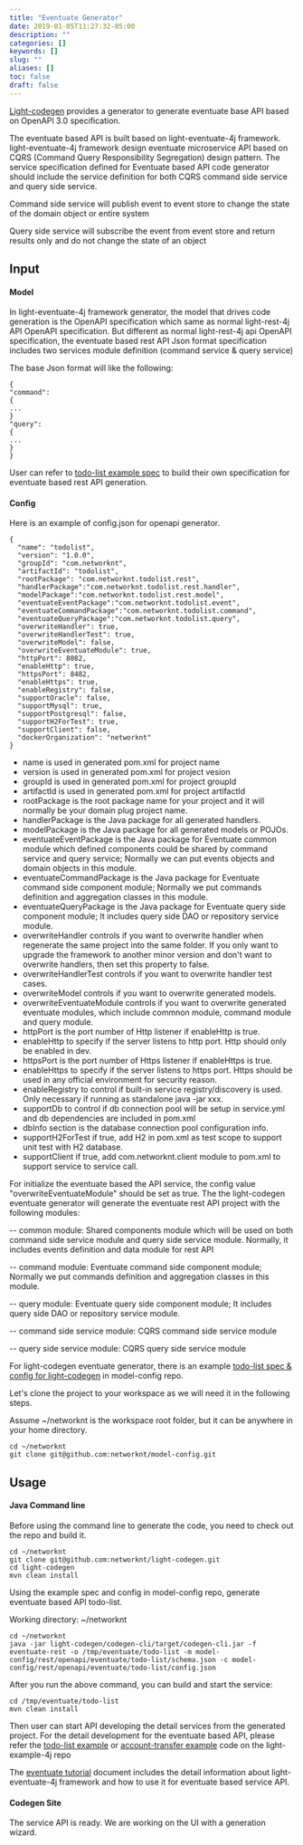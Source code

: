 ```yaml
---
title: "Eventuate Generator"
date: 2019-01-05T11:27:32-05:00
description: ""
categories: []
keywords: []
slug: ""
aliases: []
toc: false
draft: false
---
```


[Light-codegen][] provides a generator to generate eventuate base API based on OpenAPI 3.0 specification.

The eventuate based API is built based on light-eventuate-4j framework. light-eventuate-4j framework design eventuate microservice API based on CQRS (Command Query Responsibility Segregation) design pattern.
The service specification defined for Eventuate based API code generator should include the service definition for both CQRS command side service and query side service.

Command side service will publish event to event store to change the state of the domain object or entire system

Query side service will subscribe the event from event store and return results only and do not change the state of an object



## Input

#### Model

In light-eventuate-4j framework generator, the model that drives code generation is the OpenAPI
specification which same as normal light-rest-4j API OpenAPI specification.
But different as normal light-rest-4j api OpenAPI specification, the eventuate based rest API Json format specification includes two services module definition (command service & query service)

The base Json format will like the following:

```
{
"command":
{
...
}
"query":
{
...
}
}

```

User can refer to [todo-list example spec][] to build their own specification for  eventuate based rest API generation.




#### Config

Here is an example of config.json for openapi generator.

```
{
  "name": "todolist",
  "version": "1.0.0",
  "groupId": "com.networknt",
  "artifactId": "todolist",
  "rootPackage": "com.networknt.todolist.rest",
  "handlerPackage":"com.networknt.todolist.rest.handler",
  "modelPackage":"com.networknt.todolist.rest.model",
  "eventuateEventPackage":"com.networknt.todolist.event",
  "eventuateCommandPackage":"com.networknt.todolist.command",
  "eventuateQueryPackage":"com.networknt.todolist.query",
  "overwriteHandler": true,
  "overwriteHandlerTest": true,
  "overwriteModel": false,
  "overwriteEventuateModule": true,
  "httpPort": 8082,
  "enableHttp": true,
  "httpsPort": 8482,
  "enableHttps": true,
  "enableRegistry": false,
  "supportOracle": false,
  "supportMysql": true,
  "supportPostgresql": false,
  "supportH2ForTest": true,
  "supportClient": false,
  "dockerOrganization": "networknt"
}
```

- name is used in generated pom.xml for project name
- version is used in generated pom.xml for project vesion
- groupId is used in generated pom.xml for project groupId
- artifactId is used in generated pom.xml for project artifactId
- rootPackage is the root package name for your project and it will normally be your domain plug project name.
- handlerPackage is the Java package for all generated handlers. 
- modelPackage is the Java package for all generated models or POJOs.
- eventuateEventPackage is the Java package for  Eventuate common module which defined components could be shared by command service and query service; Normally we can put events objects and domain objects in this module.
- eventuateCommandPackage is the Java package for Eventuate command side component module; Normally we  put commands definition and aggregation classes in this module.
- eventuateQueryPackage is the Java package for  Eventuate query side component module; It includes query side DAO or repository service module.
- overwriteHandler controls if you want to overwrite handler when regenerate the same project into the same folder. If you only want to upgrade the framework to another minor version and don't want to overwrite handlers, then set this property to false. 
- overwriteHandlerTest controls if you want to overwrite handler test cases.
- overwriteModel controls if you want to overwrite generated models.
- overwriteEventuateModule controls if you want to overwrite generated eventuate modules, which include commnon module, command module and query module.
- httpPort is the port number of Http listener if enableHttp is true.
- enableHttp to specify if the server listens to http port. Http should only be enabled in dev.
- httpsPort is the port number of Https listener if enableHttps is true.
- enableHttps to specify if the server listens to https port. Https should be used in any official environment for security reason.
- enableRegistry to control if built-in service registry/discovery is used. Only necessary if running as standalone java -jar xxx.
- supportDb to control if db connection pool will be setup in service.yml and db dependencies are included in pom.xml
- dbInfo section is the database connection pool configuration info.
- supportH2ForTest if true, add H2 in pom.xml as test scope to support unit test with H2 database.
- supportClient if true, add com.networknt.client module to pom.xml to support service to service call.




For initialize the eventuate based the API service, the config value "overwriteEventuateModule" should be set as true.
The the light-codegen eventuate generator will generate the eventuate rest API project with the following modules:

-- common module:      Shared components module which will be used on both  command side service module and  query side service module. Normally, it includes events definition and data module for rest API

-- command module:     Eventuate command side component module; Normally we  put commands definition and aggregation classes in this module.

-- query module:       Eventuate query side component module; It includes query side DAO or repository service module.

-- command side service module:     CQRS command side service module

-- query side service module:       CQRS query side service module



For light-codegen eventuate generator, there is an example [todo-list spec & config for light-codegen][] in model-config repo.



Let's clone the project to your workspace as we will need it in the following steps.

Assume ~/networknt is the workspace root folder, but it can be anywhere in your home directory.


```
cd ~/networknt
git clone git@github.com:networknt/model-config.git
```


## Usage

#### Java Command line

Before using the command line to generate the code, you need to check out the repo and build it.

```
cd ~/networknt
git clone git@github.com:networknt/light-codegen.git
cd light-codegen
mvn clean install
```

Using the example spec and config in model-config repo, generate eventuate based API todo-list.

Working directory: ~/networknt

```
cd ~/networknt
java -jar light-codegen/codegen-cli/target/codegen-cli.jar -f eventuate-rest -o /tmp/eventuate/todo-list -m model-config/rest/openapi/eventuate/todo-list/schema.json -c model-config/rest/openapi/eventuate/todo-list/config.json

```
 
After you run the above command, you can build and start the service:
```
cd /tmp/eventuate/todo-list
mvn clean install
```

Then user can start API developing the detail services from the generated project. For the detail development for the eventuate based API, please refer the [todo-list example][]  or [account-transfer example][] code on the light-example-4j repo

The [eventuate tutorial][] document includes the detail information about light-eventuate-4j framework and how to use it for eventuate based service API.




#### Codegen Site


The service API is ready. We are working on the UI with a generation wizard.



[todo-list example spec]: https://github.com/networknt/model-config/blob/develop/rest/openapi/eventuate/todo-list/schema.json
[Light-codegen]: https://github.com/networknt/light-codegen
[eventuate tutorial]: /tutorial/eventuate/
[todo-list spec & config for light-codegen]: https://github.com/networknt/model-config/tree/develop/rest/openapi/eventuate/todo-list
[todo-list example]: https://github.com/networknt/light-example-4j/tree/master/eventuate/todo-list
[account-transfer example]: https://github.com/networknt/light-example-4j/tree/master/eventuate/account-management